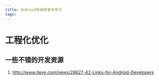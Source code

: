 ```yaml
---
title: Android系统研发与学习
tags:
---
```


# 工程化优化

## 一些不错的开发资源
1. http://www.iteye.com/news/28627-42-Links-for-Android-Developers
